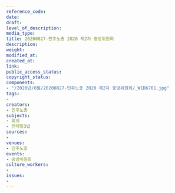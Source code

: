 ```yaml
---
reference_code: 
date: 
draft: 
level_of_description: 
media_type: 
title: 20200827-민주노총 2020 제2차 중앙위원회
description: 
weight: 
modified_at: 
created_at: 
link: 
public_access_status: 
copyright_status: 
components:
- "/2020년/8월/20200827-민주노총 2020 제2차 중앙위원회/_W1D6761.jpg"
tags:
- 
creators:
- 민주노총
subjects:
- 회의
- 전태일3법
sources:
- 
venues:
- 민주노총
events:
- 중앙위원회
culture_workers:
- 
issues:
- 
---
```

